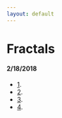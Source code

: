 ```yaml
---
layout: default
---
```


# [](#header-1)Fractals

#### [](#header-4)2/18/2018

* [1](/daily/2018/02/18/fractals/1.html).
* [2](/daily/2018/02/18/fractals/2.html).
* [3](/daily/2018/02/18/fractals/3.html).
* [4](/daily/2018/02/18/fractals/4.html).
